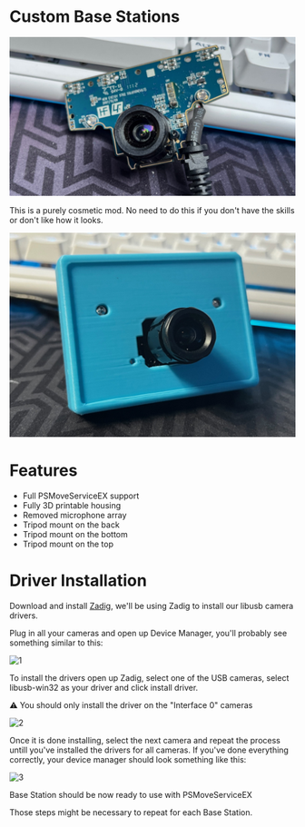 # Custom Base Stations
<img src="https://github.com/ManoloMancelli/HadesVR_Remix/blob/main/docs/img/base_board.png" width="600">

This is a purely cosmetic mod. No need to do this if you don't have the skills or don't like how it looks.


<img src="https://github.com/ManoloMancelli/HadesVR_Remix/blob/main/docs/docs/img/basestation.png" width="600">

# Features

- Full PSMoveServiceEX support
- Fully 3D printable housing
- Removed microphone array
- Tripod mount on the back
- Tripod mount on the bottom
- Tripod mount on the top

# Driver Installation

Download and install [Zadig](https://zadig.akeo.ie/), we'll be using Zadig to install our libusb camera drivers.

Plug in all your cameras and open up Device Manager, you'll probably see something similar to this:

![1](img/Tracking/DrvInstall/1.png)

To install the drivers open up Zadig, select one of the USB cameras, select libusb-win32 as your driver and click install driver.

⚠️ You should only install the driver on the "Interface 0" cameras

![2](img/Tracking/DrvInstall/2.png)

Once it is done installing, select the next camera and repeat the process untill you've installed the drivers for all cameras. If you've done everything correctly, your device manager should look something like this:

![3](img/Tracking/DrvInstall/3.png)

Base Station should be now ready to use with PSMoveServiceEX

Those steps might be necessary to repeat for each Base Station.